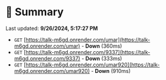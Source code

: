 # 📖 Summary
Last updated: **9/26/2024, 5:17:27 PM**

- `GET` [https://talk-m6gd.onrender.com/umar](https://talk-m6gd.onrender.com/umar) - **Down** (360ms)
- `GET` [https://talk-m6gd.onrender.com/9337](https://talk-m6gd.onrender.com/9337) - **Down** (333ms)
- `GET` [https://talk-m6gd.onrender.com/umar920](https://talk-m6gd.onrender.com/umar920) - **Down** (910ms)
